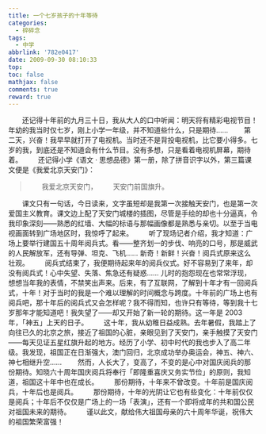 ```yaml
---
title: 一个七岁孩子的十年等待
categories:
  - 碎碎念
tags:
  - 中学
abbrlink: '782e0417'
date: 2009-09-30 08:10:33
top:
toc: false
mathjax: false 
comments: true
reward: true
---
```

　　还记得十年前的九月三十日，我从大人的口中听闻：明天将有精彩电视节目！年幼的我当时仅七岁，刚上小学一年级，并不知道些什么，只是期待……
　　第二天，兴奋！我早早就打开了电视机。当时还不是背投电视机，比它要小得多。七岁的我，到底还是不知道会有什么节目。没有多想，只是看着电视机屏幕，期待着。<!-- more -->
　　还记得小学《语文 · 思想品德》第一册，除了拼音识字以外，第三篇课文便是《我爱北京天安门》：
> 　　我爱北京天安门，
> 　　天安门前国旗升。

　　课文只有一句话，今日读来，文字虽短却是我第一次接触天安门，也是第一次爱国主义教育。课文边上配了天安门城楼的插图，尽管是手绘的却也十分逼真，令我印象深刻——熟悉的红墙、大幅的标语与那幅画像都是熟悉与亲切。以至于当电视画面转到广场地区时，我惊呼了起来。
　　听了现场记者介绍，我才知道：广场上要举行建国五十周年阅兵式。看——整齐划一的步伐、响亮的口号，那是威武的人民解放军，还有导弹、坦克、飞机…… 新奇！新鲜！兴奋！阅兵式原来这么壮观。
　　阅兵式结束了，我便期待起来年的阅兵仪式。好不容易到了来年，却没有阅兵式！心中失望、失落、焦急还有疑惑…… 儿时的抱怨现在也常常浮现，想想当年我的表情，不禁笑出声来。后来，有了互联网，了解到十年才有一回阅兵式，十年！对于当时的我是一个难以理解的时间概念与跨度。十年前的广场上也有阅兵吧，那十年后的阅兵式又会怎样呢？我不得而知，也许只有等待，等到我十七岁那年才能知道吧！我失望了——却又开始了新一轮的期待。这一年是 2003 年，「神五」上天的日子。
　　这十年，我从幼稚日益成熟。去年暑假，我踏上了向往已久的北京之旅，接近了祖国的心脏，亲眼见到了天安门，亲手触摸了天安门——每天见证五星红旗升起的地方。经历了小学、初中时代的我也步入了高二年级。我发现，祖国正在日渐强大，澳门回归，北京成功举办奥运会，神五、神六、神七相继升空……
　　然而，人长大了，变高了，不变的是心中对国庆阅兵的那份期待。知晓六十周年国庆阅兵将奉行「即隆重喜庆又务实节俭」的原则，我知道，祖国这十年中也在成长。
　　那份期待，十年来不曾改变。十年前是国庆阅兵，十年后也是阅兵。
　　那份期待，十年的光阴让它也有些变化：十年前仅仅是阅兵；十年后不仅仅是广场上的一场「表演」，还有一个即将成年的共和国公民对祖国未来的期待。
　　谨以此文，献给伟大祖国母亲的六十周年华诞，祝伟大的祖国繁荣富强！